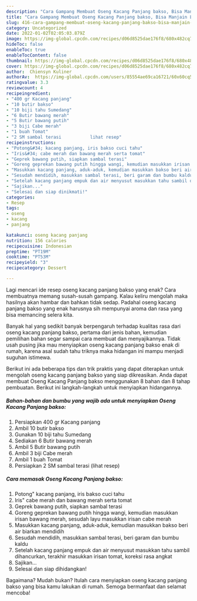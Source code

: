 ```yaml
---
description: "Cara Gampang Membuat Oseng Kacang Panjang bakso, Bisa Manjain Lidah"
title: "Cara Gampang Membuat Oseng Kacang Panjang bakso, Bisa Manjain Lidah"
slug: 416-cara-gampang-membuat-oseng-kacang-panjang-bakso-bisa-manjain-lidah
category: Uncategorized
date: 2022-01-02T02:05:03.879Z
image: https://img-global.cpcdn.com/recipes/d06d8525dae176f8/680x482cq70/oseng-kacang-panjang-bakso-foto-resep-utama.jpg
hideToc: false
enableToc: true
enableTocContent: false
thumbnail: https://img-global.cpcdn.com/recipes/d06d8525dae176f8/680x482cq70/oseng-kacang-panjang-bakso-foto-resep-utama.jpg
cover: https://img-global.cpcdn.com/recipes/d06d8525dae176f8/680x482cq70/oseng-kacang-panjang-bakso-foto-resep-utama.jpg
author:  Chiensyn Kuliner
authorAv:  https://img-global.cpcdn.com/users/85554ae69ca16721/60x60cq50/avatar.jpg
ratingvalue: 3.3
reviewcount: 4
recipeingredient:
- "400 gr Kacang panjang"
- "10 butir bakso"
- "10 biji tahu Sumedang"
- "6 Butir bawang merah"
- "5 Butir bawang putih"
- "3 biji Cabe merah"
- "1 buah Tomat"
- "2 SM sambal terasi           lihat resep"
recipeinstructions:
- "Potong&#34; kacang panjang, iris bakso cuci tahu"
- "Iris&#34; cabe merah dan bawang merah serta tomat"
- "Geprek bawang putih, siapkan sambal terasi"
- "Goreng geprekan bawang putih hingga wangi, kemudian masukkan irisan bawang merah, sesudah layu masukkan irisan cabe merah"
- "Masukkan kacang panjang, aduk-aduk, kemudian masukkan bakso beri air biarkan mendidih"
- "Sesudah mendidih, masukkan sambal terasi, beri garam dan bumbu kaldu"
- "Setelah kacang panjang empuk dan air menyusut masukkan tahu sambil dihancurkan, terakhir masukkan irisan tomat, koreksi rasa angkat"
- "Sajikan..."
- "Selesai dan siap dinikmati!"
categories:
- Resep
tags:
- oseng
- kacang
- panjang

katakunci: oseng kacang panjang 
nutrition: 156 calories
recipecuisine: Indonesian
preptime: "PT19M"
cooktime: "PT53M"
recipeyield: "3"
recipecategory: Dessert

---
```



Lagi mencari ide resep oseng kacang panjang bakso yang enak? Cara membuatnya memang susah-susah gampang. Kalau keliru mengolah maka hasilnya akan hambar dan bahkan tidak sedap. Padahal oseng kacang panjang bakso yang enak harusnya sih mempunyai aroma dan rasa yang bisa memancing selera kita.




Banyak hal yang sedikit banyak berpengaruh terhadap kualitas rasa dari oseng kacang panjang bakso, pertama dari jenis bahan, kemudian pemilihan bahan segar sampai cara membuat dan menyajikannya. Tidak usah pusing jika mau menyiapkan oseng kacang panjang bakso enak di rumah, karena asal sudah tahu triknya maka hidangan ini mampu menjadi suguhan istimewa.


Berikut ini ada beberapa tips dan trik praktis yang dapat diterapkan untuk mengolah oseng kacang panjang bakso yang siap dikreasikan. Anda dapat membuat Oseng Kacang Panjang bakso menggunakan 8 bahan dan 8 tahap pembuatan. Berikut ini langkah-langkah untuk menyiapkan hidangannya.

<!--inarticleads1-->

##### Bahan-bahan dan bumbu yang wajib ada untuk menyiapkan Oseng Kacang Panjang bakso:

1. Persiapkan 400 gr Kacang panjang
1. Ambil 10 butir bakso
1. Gunakan 10 biji tahu Sumedang
1. Sediakan 6 Butir bawang merah
1. Ambil 5 Butir bawang putih
1. Ambil 3 biji Cabe merah
1. Ambil 1 buah Tomat
1. Persiapkan 2 SM sambal terasi           (lihat resep)




<!--inarticleads2-->

##### Cara memasak Oseng Kacang Panjang bakso:

1. Potong&#34; kacang panjang, iris bakso cuci tahu
1. Iris&#34; cabe merah dan bawang merah serta tomat
1. Geprek bawang putih, siapkan sambal terasi
1. Goreng geprekan bawang putih hingga wangi, kemudian masukkan irisan bawang merah, sesudah layu masukkan irisan cabe merah
1. Masukkan kacang panjang, aduk-aduk, kemudian masukkan bakso beri air biarkan mendidih
1. Sesudah mendidih, masukkan sambal terasi, beri garam dan bumbu kaldu
1. Setelah kacang panjang empuk dan air menyusut masukkan tahu sambil dihancurkan, terakhir masukkan irisan tomat, koreksi rasa angkat
1. Sajikan...
1. Selesai dan siap dihidangkan!



Bagaimana? Mudah bukan? Itulah cara menyiapkan oseng kacang panjang bakso yang bisa kamu lakukan di rumah. Semoga bermanfaat dan selamat mencoba!

